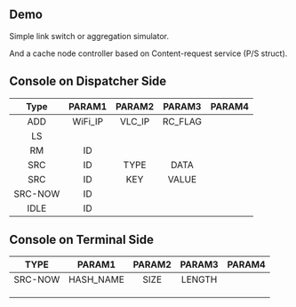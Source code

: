 ## Demo

Simple link switch or aggregation simulator.

And a cache node controller based on Content-request service (P/S struct).



## Console on Dispatcher Side

|  Type   | PARAM1  | PARAM2 | PARAM3  | PARAM4 |
| :-----: | :-----: | :----: | :-----: | :----: |
|   ADD   | WiFi_IP | VLC_IP | RC_FLAG |        |
|   LS    |         |        |         |        |
|   RM    |   ID    |        |         |        |
|   SRC   |   ID    |  TYPE  |  DATA   |        |
|   SRC   |   ID    |  KEY   |  VALUE  |        |
| SRC-NOW |   ID    |        |         |        |
|  IDLE   |   ID    |        |         |        |

## Console on Terminal Side

|  TYPE   |  PARAM1   | PARAM2 | PARAM3 | PARAM4 |
| :-----: | :-------: | :----: | :----: | :----: |
| SRC-NOW | HASH_NAME |  SIZE  | LENGTH |        |
|         |           |        |        |        |
|         |           |        |        |        |
|         |           |        |        |        |

